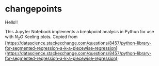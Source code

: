 # changepoints

Hello!!

This Jupyter Notebook implements a breakpoint analysis in Python for use with $N_2O$ Keeling plots. Copied from [https://datascience.stackexchange.com/questions/8457/python-library-for-segmented-regression-a-k-a-piecewise-regression](https://datascience.stackexchange.com/questions/8457/python-library-for-segmented-regression-a-k-a-piecewise-regression)